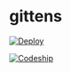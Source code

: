 gittens
========

[![Deploy](https://www.herokucdn.com/deploy/button.png)](https://heroku.com/deploy)

[![Codeship](https://codeship.com/projects/3e679fe0-6714-0133-f6b0-6aabc328bcee/status?branch=master)](https://codeship.com/projects/114023)
